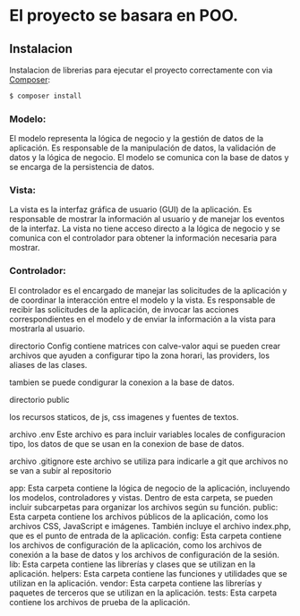 # El proyecto se basara en POO.


## Instalacion

Instalacion de librerias para ejecutar el proyecto correctamente con via [Composer](https://getcomposer.org/):

```bash
$ composer install
```

### Modelo: 
  El modelo representa la lógica de negocio y la gestión de datos de la aplicación. Es responsable de la manipulación de datos, la validación de datos y la lógica de negocio. El modelo se comunica con la base de datos y se encarga de la persistencia de datos.
### Vista:
  La vista es la interfaz gráfica de usuario (GUI) de la aplicación. Es responsable de mostrar la información al usuario y de manejar los eventos de la interfaz. La vista no tiene acceso directo a la lógica de negocio y se comunica con el controlador para obtener la información necesaria para mostrar.
### Controlador: 
  El controlador es el encargado de manejar las solicitudes de la aplicación y de coordinar la interacción entre el modelo y la vista. Es responsable de recibir las solicitudes de la aplicación, de invocar las acciones correspondientes en el modelo y de enviar la información a la vista para mostrarla al usuario.


directorio Config 
contiene matrices con calve-valor aqui se pueden crear archivos que ayuden a configurar 
tipo la zona horari, las providers, los aliases de las clases.

tambien se puede condigurar la conexion a la base de datos. 


directorio public 

los recursos staticos, de js, css imagenes y fuentes de textos.

archivo .env 
Este archivo es para incluir variables locales de configuracion tipo, los datos de que se usan en la conexion de base 
de datos. 

archivo .gitignore
este archivo se utiliza para indicarle a git que archivos no se van a subir al repositorio


app: Esta carpeta contiene la lógica de negocio de la aplicación, incluyendo los modelos, controladores y vistas. Dentro de esta carpeta, se pueden incluir subcarpetas para organizar los archivos según su función.
public: Esta carpeta contiene los archivos públicos de la aplicación, como los archivos CSS, JavaScript e imágenes. También incluye el archivo index.php, que es el punto de entrada de la aplicación.
config: Esta carpeta contiene los archivos de configuración de la aplicación, como los archivos de conexión a la base de datos y los archivos de configuración de la sesión.
lib: Esta carpeta contiene las librerías y clases que se utilizan en la aplicación.
helpers: Esta carpeta contiene las funciones y utilidades que se utilizan en la aplicación.
vendor: Esta carpeta contiene las librerías y paquetes de terceros que se utilizan en la aplicación.
tests: Esta carpeta contiene los archivos de prueba de la aplicación.
